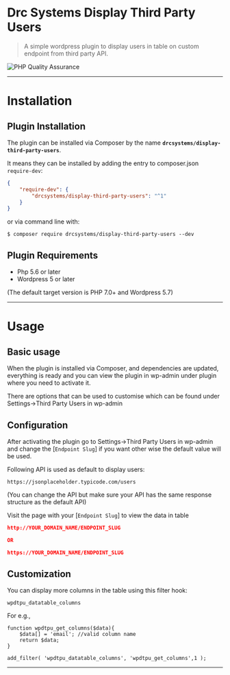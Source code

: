 # Drc Systems Display Third Party Users

> A simple wordpress plugin to display users in table on custom endpoint from third party API.

![PHP Quality Assurance](https://github.com/inpsyde/php-coding-standards/workflows/PHP%20Quality%20Assurance/badge.svg)

-------------

# Installation

## Plugin Installation

The plugin can be installed via Composer by the name **`drcsystems/display-third-party-users`**.

It means they can be installed by adding the entry to composer.json `require-dev`:

```json
{
    "require-dev": {
        "drcsystems/display-third-party-users": "^1"
    }
}
```

or via command line with: 

```shell
$ composer require drcsystems/display-third-party-users --dev
```

## Plugin Requirements

- Php 5.6 or later
- Wordpress 5 or later

(The default target version is PHP 7.0+ and Wordpress 5.7)

-------------

# Usage

## Basic usage

When the plugin is installed via Composer, and dependencies are updated, everything is
ready and you can view the plugin in wp-admin under plugin where you need to activate it.


There are options that can be used to customise which can be found under Settings->Third Party Users in wp-admin


## Configuration

After activating the plugin go to Settings->Third Party Users in wp-admin and change the  [`Endpoint Slug`] if you want other wise the default value will be used.

Following API is used as default to display users: 

```shell
https://jsonplaceholder.typicode.com/users
```

(You can change the API but make sure your API has the same response structure as the default API)

Visit the page with your [`Endpoint Slug`] to view the data in table

```json
http://YOUR_DOMAIN_NAME/ENDPOINT_SLUG

OR

https://YOUR_DOMAIN_NAME/ENDPOINT_SLUG
```

## Customization

You can display more columns in the table using this filter hook:

```shell
wpdtpu_datatable_columns
```

For e.g.,

```shell
function wpdtpu_get_columns($data){
	$data[] = 'email'; //valid column name
	return $data;
}

add_filter( 'wpdtpu_datatable_columns', 'wpdtpu_get_columns',1 );
```

-------------
